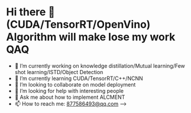 # Hi there 👋(CUDA/TensorRT/OpenVino) Algorithm will make lose my work QAQ
- 🔭 I’m currently working on knowledge distillation/Mutual learning/Few shot learning/ISTD/Object Detection
- 🌱 I’m currently learning CUDA/TensorRT/C++/NCNN
- 👯 I’m looking to collaborate on model deployment
- 🤔 I’m looking for help with interesting people
- 💬 Ask me about how to implement ALCMENT
- 📫 How to reach me: 877586493@qq.com 
-->
